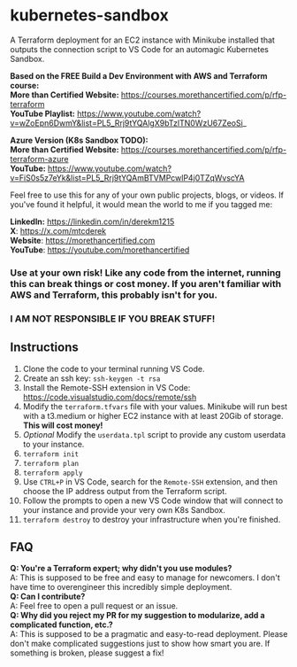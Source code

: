 # kubernetes-sandbox
A Terraform deployment for an EC2 instance with Minikube installed that outputs the connection script to VS Code for an automagic Kubernetes Sandbox. 

**Based on the FREE Build a Dev Environment with AWS and Terraform course:**  
**More than Certified Website:** https://courses.morethancertified.com/p/rfp-terraform  
**YouTube Playlist:** https://www.youtube.com/watch?v=wZoEpn6DwmY&list=PL5_Rrj9tYQAlgX9bTzlTN0WzU67ZeoSi_  

**Azure Version (K8s Sandbox TODO):**   
**More than Certified Website:** https://courses.morethancertified.com/p/rfp-terraform-azure  
**YouTube:** https://www.youtube.com/watch?v=FiS0s5z7eYk&list=PL5_Rrj9tYQAmBTVMPcwlP4j0TZqWvscYA  

Feel free to use this for any of your own public projects, blogs, or videos. If you've found it helpful, it would mean the world to me if you tagged me:  

**LinkedIn:** https://linkedin.com/in/derekm1215  
**X**: https://x.com/mtcderek  
**Website**: https://morethancertified.com  
**YouTube**: https://youtube.com/morethancertified  

### Use at your own risk! Like any code from the internet, running this can break things or cost money. If you aren't familiar with AWS and Terraform, this probably isn't for you.  
### I AM NOT RESPONSIBLE IF YOU BREAK STUFF!   

## Instructions  
1. Clone the code to your terminal running VS Code.  
2. Create an ssh key: `ssh-keygen -t rsa`  
3. Install the Remote-SSH extension in VS Code: https://code.visualstudio.com/docs/remote/ssh   
4. Modify the `terraform.tfvars` file with your values. Minikube will run best with a t3.medium or higher EC2 instance with at least 20Gib of storage. **This will cost money!**  
5. *Optional* Modify the `userdata.tpl` script to provide any custom userdata to your instance.   
6. `terraform init`  
7. `terraform plan`  
8. `terraform apply`  
9. Use `CTRL+P` in VS Code, search for the `Remote-SSH` extension, and then choose the IP address output from the Terraform script.  
10. Follow the prompts to open a new VS Code window that will connect to your instance and provide your very own K8s Sandbox.  
11. `terraform destroy` to destroy your infrastructure when you're finished.  

## FAQ  
**Q: You're a Terraform expert; why didn't you use modules?**  
A: This is supposed to be free and easy to manage for newcomers. I don't have time to overengineer this incredibly simple deployment.   
**Q: Can I contribute?**  
A: Feel free to open a pull request or an issue.   
**Q: Why did you reject my PR for my suggestion to modularize, add a complicated function, etc.?**  
A: This is supposed to be a pragmatic and easy-to-read deployment. Please don't make complicated suggestions just to show how smart you are. If something is broken, please suggest a fix!  



